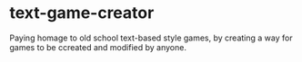 # text-game-creator
Paying homage to old school text-based style games, by creating a way for games to be ccreated and modified by anyone. 
